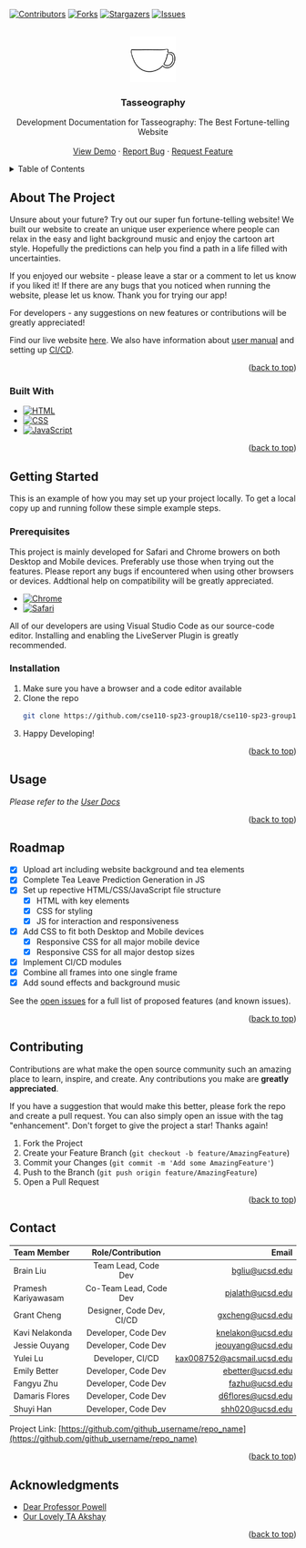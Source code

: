 <!-- Template from othneildrew/Best-README-Template See: https://github.com/othneildrew/Best-README-Template/pull/73 -->
<a name="readme-top"></a>


<!-- PROJECT SHIELDS -->
<!--
*** I'm using markdown "reference style" links for readability.
*** Reference links are enclosed in brackets [ ] instead of parentheses ( ).
*** See the bottom of this document for the declaration of the reference variables
*** for contributors-url, forks-url, etc. This is an optional, concise syntax you may use.
*** https://www.markdownguide.org/basic-syntax/#reference-style-links
-->
[![Contributors][contributors-shield]][contributors-url]
[![Forks][forks-shield]][forks-url]
[![Stargazers][stars-shield]][stars-url]
[![Issues][issues-shield]][issues-url]



<!-- PROJECT LOGO -->
<br />
<div align="center">
  <a href="https://github.com/cse110-sp23-group18/cse110-sp23-group18/">
    <img src="~/../../source/assets/images/teacup/teacupSide.png" alt="Logo" width="80" height="80">
  </a>

<h3 align="center">Tasseography</h3>

  <p align="center">
    Development Documentation for Tasseography: The Best Fortune-telling Website
    <br />
    <br />
    <a href="https://github.com/github_username/repo_name">View Demo</a>
    ·
    <a href="https://github.com/cse110-sp23-group18/cse110-sp23-group18/issues">Report Bug</a>
    ·
    <a href="https://github.com/cse110-sp23-group18/cse110-sp23-group18/issues">Request Feature</a>
  </p>
</div>



<!-- TABLE OF CONTENTS -->
<details>
  <summary>Table of Contents</summary>
  <ol>
    <li>
      <a href="#about-the-project">About The Project</a>
      <ul>
        <li><a href="#built-with">Built With</a></li>
      </ul>
    </li>
    <li>
      <a href="#getting-started">Getting Started</a>
      <ul>
        <li><a href="#prerequisites">Prerequisites</a></li>
        <li><a href="#installation">Installation</a></li>
      </ul>
    </li>
    <li><a href="#usage">Usage</a></li>
    <li><a href="#roadmap">Roadmap</a></li>
    <li><a href="#contributing">Contributing</a></li>
    <li><a href="#contact">Contact</a></li>
    <li><a href="#acknowledgments">Acknowledgments</a></li>
  </ol>
</details>



<!-- ABOUT THE PROJECT -->
## About The Project
Unsure about your future? Try out our super fun fortune-telling website! We built our website to create an unique user experience where people can relax in the easy and light background music and enjoy the cartoon art style. Hopefully the predictions can help you find a path in a life filled with uncertainties.

If you enjoyed our website - please leave a star or a comment to let us know if you liked it! If there are any bugs that you noticed when running the website, please let us know. Thank you for trying our app!


For developers - any suggestions on new features or contributions will be greatly appreciated!

Find our live website [here](https://apollo18-tealeaves.netlify.app). We also have information about [user manual](/docs/userdoc.md) and setting up [CI/CD](/docs/cicd.md).

<p align="right">(<a href="#readme-top">back to top</a>)</p>



### Built With

* [![HTML][html.logo]][html-url]
* [![CSS][css.logo]][css-url]
* [![JavaScript][js.logo]][js-url]

<p align="right">(<a href="#readme-top">back to top</a>)</p>



<!-- GETTING STARTED -->
## Getting Started

This is an example of how you may set up your project locally.
To get a local copy up and running follow these simple example steps.

### Prerequisites

This project is mainly developed for Safari and Chrome browers on both Desktop and Mobile devices. Preferably use those when trying out the features. Please report any bugs if encountered when using other browsers or devices. Addtional help on compatibility will be greatly appreciated. 

* [![Chrome][chrome.logo]][chrome-url]
* [![Safari][safari.logo]][safari-url]

All of our developers are using Visual Studio Code as our source-code editor. Installing and enabling the LiveServer Plugin is greatly recommended. 

### Installation

1. Make sure you have a browser and a code editor available 
2. Clone the repo
   ```sh
   git clone https://github.com/cse110-sp23-group18/cse110-sp23-group18.git
   ```
3. Happy Developing!

<p align="right">(<a href="#readme-top">back to top</a>)</p>



<!-- USAGE EXAMPLES -->
## Usage

_Please refer to the [User Docs](/docs/userdocs.md)_

<p align="right">(<a href="#readme-top">back to top</a>)</p>



<!-- ROADMAP -->
## Roadmap

- [x] Upload art including website background and tea elements
- [x] Complete Tea Leave Prediction Generation in JS
- [x] Set up repective HTML/CSS/JavaScript file structure 
    - [x] HTML with key elements
    - [x] CSS for styling
    - [x] JS for interaction and responsiveness
- [X] Add CSS to fit both Desktop and Mobile devices
    - [X] Responsive CSS for all major mobile device
    - [X] Responsive CSS for all major destop sizes
- [X] Implement CI/CD modules
- [X] Combine all frames into one single frame
- [X] Add sound effects and background music

See the [open issues](https://github.com/github_username/repo_name/issues) for a full list of proposed features (and known issues).

<p align="right">(<a href="#readme-top">back to top</a>)</p>



<!-- CONTRIBUTING -->
## Contributing

Contributions are what make the open source community such an amazing place to learn, inspire, and create. Any contributions you make are **greatly appreciated**.

If you have a suggestion that would make this better, please fork the repo and create a pull request. You can also simply open an issue with the tag "enhancement".
Don't forget to give the project a star! Thanks again!

1. Fork the Project
2. Create your Feature Branch (`git checkout -b feature/AmazingFeature`)
3. Commit your Changes (`git commit -m 'Add some AmazingFeature'`)
4. Push to the Branch (`git push origin feature/AmazingFeature`)
5. Open a Pull Request

<p align="right">(<a href="#readme-top">back to top</a>)</p>





<!-- CONTACT -->
## Contact

| Team Member          | Role/Contribution         | Email            |
| :------------------- | :-----------------:       | ---------------: |
| Brain Liu            |  Team Lead, Code Dev      | bgliu@ucsd.edu   |
| Pramesh Kariyawasam  |  Co-Team Lead, Code Dev   | pjalath@ucsd.edu |
| Grant Cheng          |  Designer, Code Dev, CI/CD| gxcheng@ucsd.edu |
| Kavi Nelakonda       |  Developer, Code Dev      | knelakon@ucsd.edu|
| Jessie Ouyang        |  Developer, Code Dev      | jeouyang@ucsd.edu|
| Yulei Lu             |  Developer, CI/CD         | kax008752@acsmail.ucsd.edu|
| Emily Better         |  Developer, Code Dev      | ebetter@ucsd.edu|
| Fangyu Zhu           |  Developer, Code Dev      | fazhu@ucsd.edu|
| Damaris Flores       |  Developer, Code Dev      | d6flores@ucsd.edu|
| Shuyi Han            |  Developer, Code Dev      | shh020@ucsd.edu|





Project Link: [https://github.com/github_username/repo_name](https://github.com/github_username/repo_name)

<p align="right">(<a href="#readme-top">back to top</a>)</p>



<!-- ACKNOWLEDGMENTS -->
## Acknowledgments

* [Dear Professor Powell](https://www.linkedin.com/in/thomasapowell/)
* [Our Lovely TA Akshay](https://www.linkedin.com/in/akshayprabhu200/)

<p align="right">(<a href="#readme-top">back to top</a>)</p>



<!-- MARKDOWN LINKS & IMAGES -->
<!-- https://www.markdownguide.org/basic-syntax/#reference-style-links -->
[contributors-shield]: https://img.shields.io/github/contributors/cse110-sp23-group18/cse110-sp23-group18.svg?style=for-the-badge
[contributors-url]: https://github.com/github_username/repo_name/graphs/contributors
[forks-shield]: https://img.shields.io/github/forks/cse110-sp23-group18/cse110-sp23-group18.svg?style=for-the-badge
[forks-url]: https://github.com/cse110-sp23-group18/cse110-sp23-group18/network/members
[stars-shield]: https://img.shields.io/github/stars/cse110-sp23-group18/cse110-sp23-group18.svg?style=for-the-badge
[stars-url]: https://github.com/cse110-sp23-group18/cse110-sp23-group18/stargazers
[issues-shield]: https://img.shields.io/github/issues/cse110-sp23-group18/cse110-sp23-group18.svg?style=for-the-badge
[issues-url]: https://github.com/cse110-sp23-group18/cse110-sp23-group18/issues
[license-shield]: https://img.shields.io/github/license/github_username/repo_name.svg?style=for-the-badge
[license-url]: https://github.com/github_username/repo_name/blob/master/LICENSE.txt
[linkedin-shield]: https://img.shields.io/badge/-LinkedIn-black.svg?style=for-the-badge&logo=linkedin&colorB=555
[linkedin-url]: https://linkedin.com/in/https://img.shields.io/badge/Safari-FF1B2D?style=for-the-badge&logo=Safari&logoColor=whitelinkedin_username
[product-screenshot]: images/screenshot.png
[safari.logo]: https://img.shields.io/badge/Safari-FF1B2D?style=for-the-badge&logo=Safari&logoColor=white
[safari-url]: https://www.apple.com/safari/
[chrome.logo]: https://img.shields.io/badge/Google_chrome-4285F4?style=for-the-badge&logo=Google-chrome&logoColor=white
[chrome-url]: https://www.google.com/chrome/
[Vue.js]: https://img.shields.io/badge/Vue.js-35495E?style=for-the-badge&logo=vuedotjs&logoColor=4FC08D
[Vue-url]: https://vuejs.org/
[Angular.io]: https://img.shields.io/badge/Angular-DD0031?style=for-the-badge&logo=angular&logoColor=white
[Angular-url]: https://angular.io/
[html.logo]: https://img.shields.io/badge/HTML-239120?style=for-the-badge&logo=html5&logoColor=white
[html-url]: https://devdocs.io/html/
[css.logo]: https://img.shields.io/badge/CSS-239120?&style=for-the-badge&logo=css3&logoColor=white
[css-url]: https://developer.mozilla.org/en-US/docs/Web/CSS
[js.logo]: https://img.shields.io/badge/JavaScript-F7DF1E?style=for-the-badge&logo=javascript&logoColor=black
[js-url]: https://developer.mozilla.org/en-US/docs/Web/JavaScript
[JQuery.com]: https://img.shields.io/badge/jQuery-0769AD?style=for-the-badge&logo=jquery&logoColor=white
[JQuery-url]: https://jquery.com 
